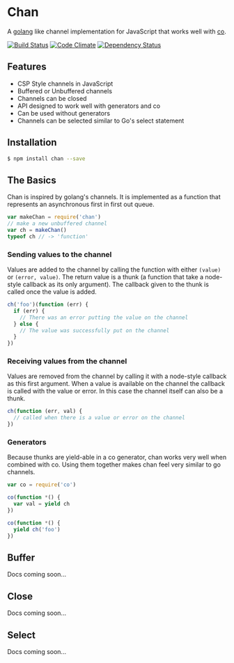 # Chan

A [golang](http://golang.org) like channel implementation for JavaScript that
works well with [co](https://github.com/visionmedia/co).

[![Build Status](https://travis-ci.org/brentburg/chan.png)](https://travis-ci.org/brentburg/chan)
[![Code Climate](https://codeclimate.com/github/brentburgoyne/chan.png)](https://codeclimate.com/github/brentburgoyne/chan)
[![Dependency Status](https://gemnasium.com/brentburgoyne/chan.png)](https://gemnasium.com/brentburgoyne/chan)

## Features

- CSP Style channels in JavaScript
- Buffered or Unbuffered channels
- Channels can be closed
- API designed to work well with generators and co
- Can be used without generators
- Channels can be selected similar to Go's select statement

## Installation

```bash
$ npm install chan --save
```

## The Basics

Chan is inspired by golang's channels. It is implemented as a function that
represents an asynchronous first in first out queue.

```js
var makeChan = require('chan')
// make a new unbuffered channel
var ch = makeChan()
typeof ch // -> 'function'
```

### Sending values to the channel

Values are added to the
channel by calling the function with either `(value)` or `(error, value)`. The
return value is a thunk (a function that take a node-style callback as its only
argument). The callback given to the thunk is called once the value is added.

```js
ch('foo')(function (err) {
  if (err) {
    // There was an error putting the value on the channel
  } else {
    // The value was successfully put on the channel
  }
})
```

### Receiving values from the channel

Values are removed from the channel by calling it with a node-style callback as
this first argument. When a value is available on the channel the callback is
called with the value or error. In this case the channel itself can also be a
thunk.

```js
ch(function (err, val) {
  // called when there is a value or error on the channel
})
```

### Generators

Because thunks are yield-able in a co generator, chan works very well when
combined with co. Using them together makes chan feel very similar to go
channels.

```js
var co = require('co')

co(function *() {
  var val = yield ch
})

co(function *() {
  yield ch('foo')
})
```

## Buffer

Docs coming soon...

## Close

Docs coming soon...

## Select

Docs coming soon...
